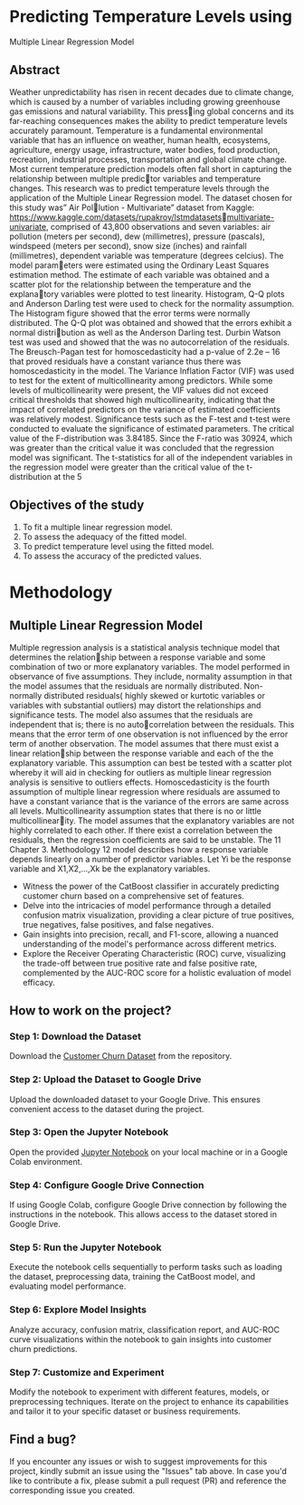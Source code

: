 
# Predicting Temperature Levels using
Multiple Linear Regression Model

## Abstract

Weather unpredictability has risen in recent decades due to climate change, which is caused by a
number of variables including growing greenhouse gas emissions and natural variability. This pressing global concerns and its far-reaching consequences makes the ability to predict temperature levels
accurately paramount. Temperature is a fundamental environmental variable that has an influence
on weather, human health, ecosystems, agriculture, energy usage, infrastructure, water bodies, food
production, recreation, industrial processes, transportation and global climate change. Most current
temperature prediction models often fall short in capturing the relationship between multiple predictor variables and temperature changes. This research was to predict temperature levels through the
application of the Multiple Linear Regression model. The dataset chosen for this study was” Air Pollution - Multivariate” dataset from Kaggle: https://www.kaggle.com/datasets/rupakroy/lstmdatasetsmultivariate-univariate, comprised of 43,800 observations and seven variables: air pollution (meters
per second), dew (millimetres), pressure (pascals), windspeed (meters per second), snow size (inches)
and rainfall (millimetres), dependent variable was temperature (degrees celcius). The model parameters were estimated using the Ordinary Least Squares estimation method. The estimate of each
variable was obtained and a scatter plot for the relationship between the temperature and the explanatory variables were plotted to test linearity. Histogram, Q-Q plots and Anderson Darling test were
used to check for the normality assumption. The Histogram figure showed that the error terms were
normally distributed. The Q-Q plot was obtained and showed that the errors exhibit a normal distribution as well as the Anderson Darling test. Durbin Watson test was used and showed that the was no
autocorrelation of the residuals. The Breusch-Pagan test for homoscedasticity had a p-value of 2.2e –
16 that proved residuals have a constant variance thus there was homoscedasticity in the model. The
Variance Inflation Factor (VIF) was used to test for the extent of multicollinearity among predictors.
While some levels of multicollinearity were present, the VIF values did not exceed critical thresholds
that showed high multicollinearity, indicating that the impact of correlated predictors on the variance
of estimated coefficients was relatively modest. Significance tests such as the F-test and t-test were
conducted to evaluate the significance of estimated parameters. The critical value of the F-distribution
was 3.84185. Since the F-ratio was 30924, which was greater than the critical value it was concluded
that the regression model was significant. The t-statistics for all of the independent variables in the
regression model were greater than the critical value of the t-distribution at the 5

## Objectives of the study

1. To fit a multiple linear regression model.
2. To assess the adequacy of the fitted model.
3. To predict temperature level using the fitted model.
4. To assess the accuracy of the predicted values.

# Methodology
##  Multiple Linear Regression Model
Multiple regression analysis is a statistical analysis technique model that determines the relationship between a response variable and some combination of two or more explanatory variables. The
model performed in observance of five assumptions. They include, normality assumption in that the
model assumes that the residuals are normally distributed. Non-normally distributed residuals( highly
skewed or kurtotic variables or variables with substantial outliers) may distort the relationships and
significance tests. The model also assumes that the residuals are independent that is; there is no autocorrelation between the residuals. This means that the error term of one observation is not influenced
by the error term of another observation. The model assumes that there must exist a linear relationship between the response variable and each of the the explanatory variable. This assumption can best
be tested with a scatter plot whereby it will aid in checking for outliers as multiple linear regression
analysis is sensitive to outliers effects. Homoscedasticity is the fourth assumption of multiple linear
regression where residuals are assumed to have a constant variance that is the variance of the errors
are same across all levels. Multicollinearity assumption states that there is no or little multicollinearity. The model assumes that the explanatory variables are not highly correlated to each other. If there
exist a correlation between the residuals, then the regression coefficients are said to be unstable. The
11
Chapter 3. Methodology 12
model describes how a response variable depends linearly on a number of predictor variables. Let Yi
be the response variable and X1,X2,...,Xk be the explanatory variables.









* Witness the power of the CatBoost classifier in accurately predicting customer churn based on a comprehensive set of features.
* Delve into the intricacies of model performance through a detailed confusion matrix visualization, providing a clear picture of true positives, true negatives, false positives, and false negatives.
* Gain insights into precision, recall, and F1-score, allowing a nuanced understanding of the model's performance across different metrics.
* Explore the Receiver Operating Characteristic (ROC) curve, visualizing the trade-off between true positive rate and false positive rate, complemented by the AUC-ROC score for a holistic evaluation of model efficacy.

## How to work on the project?

### Step 1: Download the Dataset
Download the <a href="https://github.com/Atharva-Parkar/Customer-Churn-Prediction-with-Machine-Learning/blob/main/Customer_Churn.csv">Customer Churn Dataset</a> from the repository.

### Step 2: Upload the Dataset to Google Drive
Upload the downloaded dataset to your Google Drive. This ensures convenient access to the dataset during the project.

### Step 3: Open the Jupyter Notebook
Open the provided <a href="https://github.com/Atharva-Parkar/Customer-Churn-Prediction-with-Machine-Learning/blob/main/Customer_Churn_Prediction.ipynb">Jupyter Notebook</a> on your local machine or in a Google Colab environment.
 
### Step 4: Configure Google Drive Connection
If using Google Colab, configure Google Drive connection by following the instructions in the notebook. This allows access to the dataset stored in Google Drive.

### Step 5: Run the Jupyter Notebook
Execute the notebook cells sequentially to perform tasks such as loading the dataset, preprocessing data, training the CatBoost model, and evaluating model performance.

### Step 6: Explore Model Insights
Analyze accuracy, confusion matrix, classification report, and AUC-ROC curve visualizations within the notebook to gain insights into customer churn predictions.

### Step 7: Customize and Experiment
Modify the notebook to experiment with different features, models, or preprocessing techniques.
Iterate on the project to enhance its capabilities and tailor it to your specific dataset or business requirements.

## Find a bug?

If you encounter any issues or wish to suggest improvements for this project, kindly submit an issue using the "Issues" tab above. In case you'd like to contribute a fix, please submit a pull request (PR) and reference the corresponding issue you created.
